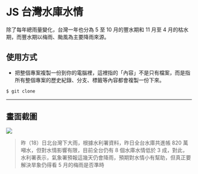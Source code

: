 # JS 台灣水庫水情

除了每年總雨量變化，台灣一年也分為 5 至 10 月的豐水期和 11 月至 4 月的枯水期，而豐水期以梅雨、颱風為主要降雨來源。

## 使用方式
- 把整個專案複製一份到你的電腦裡，這裡指的「內容」不是只有檔案，而是指所有整個專案的歷史紀錄、分支、標籤等內容都會複製一份下來。
```sh
$ git clone
```

----

## 畫面截圖
![](https://i.imgur.com/Zra6zHw.png)
> 昨（18）日北台灣下大雨，根據水利署資料，昨日全台水庫共進帳 820 萬噸水，但對水情影響有限，目前全台仍有 8 個水庫水情低於 3 成，對此，水利署表示，氣象署預報這幾天仍會降雨，預期對水情小有幫助，但真正要解決旱象仍得看 5 月的梅雨是否準時
